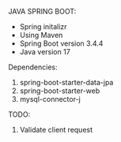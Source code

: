 JAVA SPRING BOOT:

  - Spring initalizr
  - Using Maven
  - Spring Boot version 3.4.4
  - Java version 17
  
Dependencies: 
  1. spring-boot-starter-data-jpa
  2. spring-boot-starter-web
  3. mysql-connector-j

TODO: 
  1. Validate client request 
